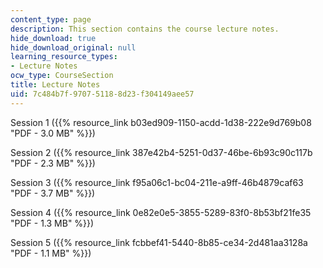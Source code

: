 ```yaml
---
content_type: page
description: This section contains the course lecture notes.
hide_download: true
hide_download_original: null
learning_resource_types:
- Lecture Notes
ocw_type: CourseSection
title: Lecture Notes
uid: 7c484b7f-9707-5118-8d23-f304149aee57
---
```


Session 1 ({{% resource_link b03ed909-1150-acdd-1d38-222e9d769b08 "PDF - 3.0 MB" %}})

Session 2 ({{% resource_link 387e42b4-5251-0d37-46be-6b93c90c117b "PDF - 2.3 MB" %}})

Session 3 ({{% resource_link f95a06c1-bc04-211e-a9ff-46b4879caf63 "PDF - 3.7 MB" %}})

Session 4 ({{% resource_link 0e82e0e5-3855-5289-83f0-8b53bf21fe35 "PDF - 1.3 MB" %}})

Session 5 ({{% resource_link fcbbef41-5440-8b85-ce34-2d481aa3128a "PDF - 1.1 MB" %}})